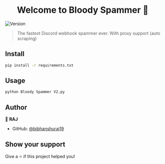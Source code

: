 <h1 align="center">Welcome to Bloody Spammer 👋</h1>
<p>
  <img alt="Version" src="https://img.shields.io/badge/version-2.0.0-blue.svg?cacheSeconds=2592000" />
</p>

> The fastest Discord webhook spammer ever. With proxy support (auto scraping)

## Install

```sh
pip install -r requirements.txt 
```

## Usage

```sh
python Bloody Spammer V2.py
```

## Author

👤 **RAJ**

* GitHub: [@bibhanshuraj19](https://github.com/bibhanshuraj19)


## Show your support

Give a ⭐️ if this project helped you!


